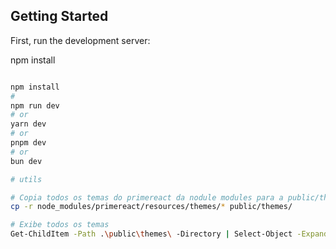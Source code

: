 ## Getting Started

First, run the development server:

npm install

```bash

npm install
#
npm run dev
# or
yarn dev
# or
pnpm dev
# or
bun dev

# utils

# Copia todos os temas do primereact da nodule modules para a public/themes
cp -r node_modules/primereact/resources/themes/* public/themes/

# Exibe todos os temas
Get-ChildItem -Path .\public\themes\ -Directory | Select-Object -ExpandProperty Name

```
